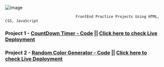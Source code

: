 ![image](https://github.com/SarthakChaudhary46/FrontEnd-Projects/assets/86872379/5a8734ff-1a73-49bd-a09b-4e89c638b682)

                                          
                                    FrontEnd Practice Projects Using HTML, CSS, JavaScript


### Project  1 - [CountDown Timer - Code](https://github.com/SarthakChaudhary46/FrontEnd-Projects/tree/main/Project-1)   || [ Click here to check Live Deployment](https://sarthakchaudhary46.github.io/FrontEnd-Projects/Project-1/)


### Project  2 - [Random Color Generator - Code](https://github.com/SarthakChaudhary46/FrontEnd-Projects/tree/main/Project-2)   || [ Click here to check Live Deployment](https://sarthakchaudhary46.github.io/FrontEnd-Projects/Project-2/)

